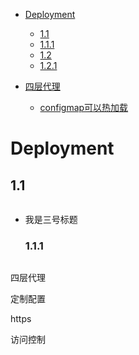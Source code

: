 - [Deployment](#1)
  - [1.1](#1.1)
  - [1.1.1](#1.1.1)
  - [1.2](#1.2)
  - [1.2.1](#1.2.1)

- [四层代理](#2.1)
  - [configmap可以热加载](#2.1.1)


<h1 id="1">Deployment</h1>


  <h2 id="1.1">1.1</h2>
  
  ``` yaml
  
  ```
  
  - 我是三号标题
    <h3 id="1.1.1">1.1.1</h3>    
    
    ``` yaml
    
    ```


    
    
四层代理

定制配置

https

访问控制










































